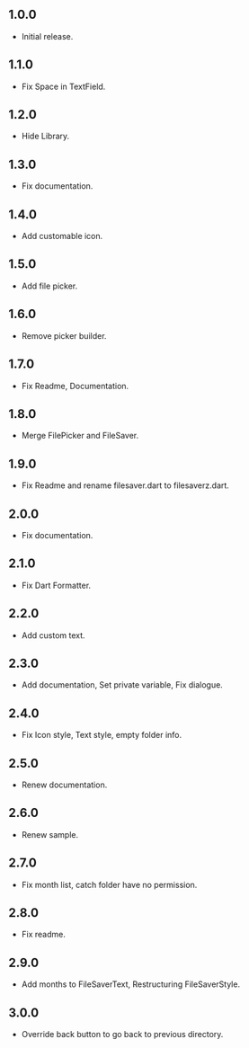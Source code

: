 ## 1.0.0

- Initial release.

## 1.1.0

- Fix Space in TextField.

## 1.2.0

- Hide Library.

## 1.3.0

- Fix documentation.

## 1.4.0

- Add customable icon.

## 1.5.0

- Add file picker.

## 1.6.0

- Remove picker builder.

## 1.7.0

- Fix Readme, Documentation.

## 1.8.0

- Merge FilePicker and FileSaver.

## 1.9.0

- Fix Readme and rename filesaver.dart to filesaverz.dart.

## 2.0.0

- Fix documentation.

## 2.1.0

- Fix Dart Formatter.

## 2.2.0

- Add custom text.

## 2.3.0

- Add documentation, Set private variable, Fix dialogue.

## 2.4.0

- Fix Icon style, Text style, empty folder info.

## 2.5.0

- Renew documentation.

## 2.6.0

- Renew sample.

## 2.7.0

- Fix month list, catch folder have no permission.

## 2.8.0

- Fix readme.

## 2.9.0

- Add months to FileSaverText, Restructuring FileSaverStyle.

## 3.0.0

- Override back button to go back to previous directory.
